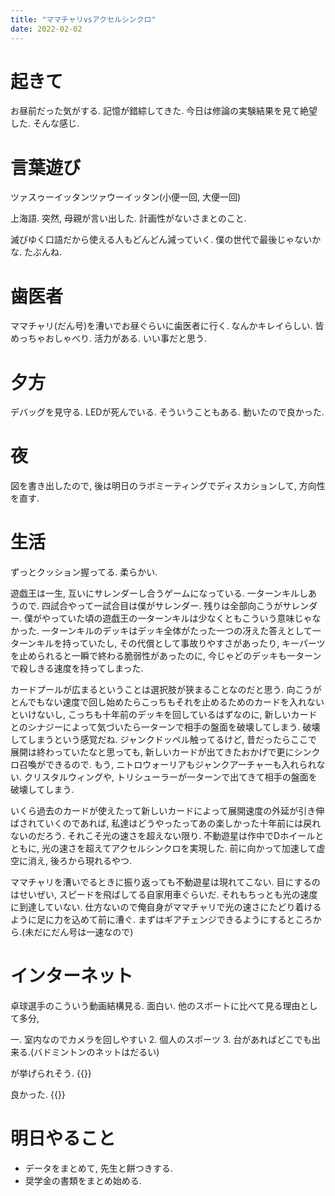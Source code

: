 ```yaml
---
title: "ママチャリvsアクセルシンクロ"
date: 2022-02-02
---
```


# 起きて
お昼前だった気がする. 記憶が錯綜してきた. 今日は修論の実験結果を見て絶望した. そんな感じ.

# 言葉遊び
ツァスゥーイッタンツァウーイッタン(小便一回, 大便一回)

上海語. 突然, 母親が言い出した. 計画性がないさまとのこと. 

滅びゆく口語だから使える人もどんどん減っていく. 僕の世代で最後じゃないかな. たぶんね.
# 歯医者
ママチャリ(だん号)を漕いでお昼ぐらいに歯医者に行く. なんかキレイらしい. 皆めっちゃおしゃべり. 活力がある. いい事だと思う.

# 夕方
デバッグを見守る. LEDが死んでいる. そういうこともある. 動いたので良かった.

# 夜
図を書き出したので, 後は明日のラボミーティングでディスカションして, 方向性を直す.

# 生活
ずっとクッション握ってる. 柔らかい.

遊戯王は一生, 互いにサレンダーし合うゲームになっている. 一ターンキルしあうので. 四試合やって一試合目は僕がサレンダー. 残りは全部向こうがサレンダー. 僕がやっていた頃の遊戯王の一ターンキルは少なくともこういう意味じゃなかった. 一ターンキルのデッキはデッキ全体がたった一つの冴えた答えとして一ターンキルを持っていたし, その代償として事故りやすさがあったり, キーパーツを止められると一瞬で終わる脆弱性があったのに, 今じゃどのデッキも一ターンで殺しきる速度を持ってしまった.

カードプールが広まるということは選択肢が狭まることなのだと思う. 向こうがとんでもない速度で回し始めたらこっちもそれを止めるためのカードを入れないといけないし, こっちも十年前のデッキを回しているはずなのに, 新しいカードとのシナジーによって気づいたら一ターンで相手の盤面を破壊してしまう. 破壊してしまうという感覚だね. ジャンクドッペル触ってるけど, 昔だったらここで展開は終わっていたなと思っても, 新しいカードが出てきたおかげで更にシンクロ召喚ができるので. もう, ニトロウォーリアもジャンクアーチャーも入れられない. クリスタルウィングや, トリシューラーが一ターンで出てきて相手の盤面を破壊してしまう.

いくら過去のカードが使えたって新しいカードによって展開速度の外延が引き伸ばされていくのであれば, 私達はどうやったってあの楽しかった十年前には戻れないのだろう. それこそ光の速さを超えない限り. 不動遊星は作中でDホイールとともに, 光の速さを超えてアクセルシンクロを実現した. 前に向かって加速して虚空に消え, 後ろから現れるやつ.

ママチャリを漕いでるときに振り返っても不動遊星は現れてこない. 目にするのはせいぜい, スピードを飛ばしてる自家用車ぐらいだ. それもちっとも光の速度に到達していない. 仕方ないので俺自身がママチャリで光の速さにたどり着けるように足に力を込めて前に漕ぐ. まずはギアチェンジできるようにするところから.(未だにだん号は一速なので)

# インターネット
卓球選手のこういう動画結構見る. 面白い. 他のスポートに比べて見る理由として多分,

一. 室内なのでカメラを回しやすい
2. 個人のスポーツ
3. 台があればどこでも出来る.(バドミントンのネットはだるい)

が挙げられそう.
{{<youtube OOHtdCHP_uE>}}

良かった.
{{<youtube Nv1dsznzMKw>}}

# 明日やること
- データをまとめて, 先生と餅つきする.
- 奨学金の書類をまとめ始める.